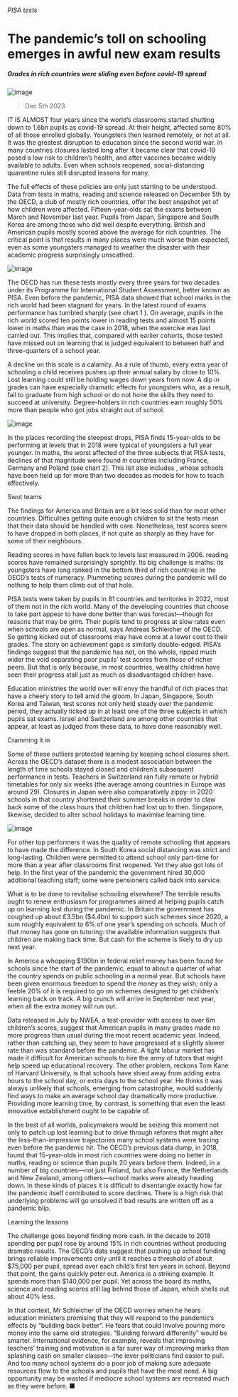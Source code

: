 ###### PISA tests
# The pandemic’s toll on schooling emerges in awful new exam results 
##### Grades in rich countries were sliding even before covid-19 spread 
![image](images/20231209_IRD001.jpg) 
> Dec 5th 2023 
IT IS ALMOST four years since the world’s classrooms started shutting down to 1.6bn pupils as covid-19 spread. At their height,  affected some 80% of all those enrolled globally. Youngsters then learned remotely, or not at all. It was the greatest disruption to education since the second world war. In many countries closures lasted long after it became clear that covid-19 posed a low risk to children’s health, and after vaccines became widely available to adults. Even when schools reopened, social-distancing quarantine rules still disrupted lessons for many.
The full effects of these policies are only just starting to be understood. Data from tests in maths, reading and science released on December 5th by the OECD, a club of mostly rich countries, offer the best snapshot yet of how children were affected. Fifteen-year-olds sat the exams between March and November last year. Pupils from Japan, Singapore and South Korea are among those who did well despite everything. British and American pupils mostly scored above the average for rich countries. The critical point is that results in many places were much worse than expected, even as some youngsters managed to weather the disaster with their academic progress surprisingly unscathed. 
![image](images/20231209_IRC609.png) 

The OECD has run these tests mostly every three years for two decades under its Programme for International Student Assessment, better known as PISA. Even before the pandemic, PISA data showed that school marks in the rich world had been stagnant for years. In the latest round of exams performance has tumbled sharply (see chart 1 ). On average, pupils in the rich world scored ten points lower in reading tests and almost 15 points lower in maths than was the case in 2018, when the exercise was last carried out. This implies that, compared with earlier cohorts, those tested have missed out on learning that is judged equivalent to between half and three-quarters of a school year.
A decline on this scale is a calamity. As a rule of thumb, every extra year of schooling a child receives pushes up their annual salary by close to 10%. Lost learning could still be holding wages down years from now. A dip in grades can have especially dramatic effects for youngsters who, as a result, fail to graduate from high school or do not hone the skills they need to succeed at university. Degree-holders in rich countries earn roughly 50% more than people who got jobs straight out of school. 
![image](images/20231209_IRC611.png) 

In the places recording the steepest drops, PISA finds 15-year-olds to be performing at levels that in 2018 were typical of youngsters a full year younger. In maths, the worst affected of the three subjects that PISA tests, declines of that magnitude were found in countries including France, Germany and Poland (see chart 2). This list also includes , whose schools have been held up for more than two decades as models for how to teach effectively. 
Swot teams
The findings for America and Britain are a bit less solid than for most other countries. Difficulties getting quite enough children to sit the tests mean that their data should be handled with care. Nonetheless, test scores seem to have dropped in both places, if not quite as sharply as they have for some of their neighbours. 
Reading scores in  have fallen back to levels last measured in 2006.  reading scores have remained surprisingly sprightly. Its big challenge is maths: its youngsters have long ranked in the bottom third of rich countries in the OECD’s tests of numeracy. Plummeting scores during the pandemic will do nothing to help them climb out of that hole.
PISA tests were taken by pupils in 81 countries and territories in 2022, most of them not in the rich world. Many of the developing countries that choose to take part appear to have done better than was forecast—though for reasons that may be grim. Their pupils tend to progress at slow rates even when schools are open as normal, says Andreas Schleicher of the OECD. So getting kicked out of classrooms may have come at a lower cost to their grades. The story on achievement gaps is similarly double-edged. PISA’s findings suggest that the pandemic has not, on the whole, ripped much wider the void separating poor pupils’ test scores from those of richer peers. But that is only because, in most countries, wealthy children have seen their progress stall just as much as disadvantaged children have.
Education ministries the world over will envy the handful of rich places that have a cheery story to tell amid the gloom. In Japan, Singapore, South Korea and Taiwan, test scores not only held steady over the pandemic period, they actually ticked up in at least one of the three subjects in which pupils sat exams. Israel and Switzerland are among other countries that appear, at least as judged from these data, to have done reasonably well.
Cramming it in
Some of these outliers protected learning by keeping school closures short. Across the OECD’s dataset there is a modest association between the length of time schools stayed closed and children’s subsequent performance in tests. Teachers in Switzerland ran fully remote or hybrid timetables for only six weeks (the average among countries in Europe was around 29). Closures in Japan were also comparatively zippy: in 2020 schools in that country shortened their summer breaks in order to claw back some of the class hours that children had lost up to then. Singapore, likewise, decided to alter school holidays to maximise learning time. 
![image](images/20231209_IRC612.png) 

For other top performers it was the quality of remote schooling that appears to have made the difference. In South Korea social distancing was strict and long-lasting. Children were permitted to attend school only part-time for more than a year after classrooms first reopened. Yet they also got lots of help. In the first year of the pandemic the government hired 30,000 additional teaching staff; some were pensioners called back into service. 
What is to be done to revitalise schooling elsewhere? The terrible results ought to renew enthusiasm for programmes aimed at helping pupils catch up on learning lost during the pandemic. In Britain the government has coughed up about £3.5bn ($4.4bn) to support such schemes since 2020, a sum roughly equivalent to 6% of one year’s spending on schools. Much of that money has gone on tutoring: the available information suggests that children are making back time. But cash for the scheme is likely to dry up next year.
In America a whopping $190bn in federal relief money has been found for schools since the start of the pandemic, equal to about a quarter of what the country spends on public schooling in a normal year. But schools have been given enormous freedom to spend the money as they wish; only a feeble 20% of it is required to go on schemes designed to get children’s learning back on track. A big crunch will arrive in September next year, when all the extra money will run out.
Data released in July by NWEA, a test-provider with access to over 6m children’s scores, suggest that American pupils in many grades made no more progress than usual during the most recent academic year. Indeed, rather than catching up, they seem to have progressed at a slightly slower rate than was standard before the pandemic. A tight labour market has made it difficult for American schools to hire the army of tutors that might help speed up educational recovery. The other problem, reckons Tom Kane of Harvard University, is that schools have shied away from adding extra hours to the school day, or extra days to the school year. He thinks it was always unlikely that schools, emerging from catastrophe, would suddenly find ways to make an average school day dramatically more productive. Providing more learning time, by contrast, is something that even the least innovative establishment ought to be capable of.
In the best of all worlds, policymakers would be seizing this moment not only to patch up lost learning but to drive through reforms that might alter the less-than-impressive trajectories many school systems were tracing even before the pandemic hit. The OECD’s previous data dump, in 2018, found that 15-year-olds in most rich countries were doing no better in maths, reading or science than pupils 20 years before them. Indeed, in a number of big countries—not just Finland, but also France, the Netherlands and New Zealand, among others—school marks were already heading down. In these kinds of places it is difficult to disentangle exactly how far the pandemic itself contributed to score declines. There is a high risk that underlying problems will go unsolved if bad results are written off as a pandemic blip.
Learning the lessons
The challenge goes beyond finding more cash. In the decade to 2018 spending per pupil rose by around 15% in rich countries without producing dramatic results. The OECD’s data suggest that pushing up school funding brings reliable improvements only until it reaches a threshold of about $75,000 per pupil, spread over each child’s first ten years in school. Beyond that point, the gains quickly peter out. America is a striking example. It spends more than $140,000 per pupil. Yet across the board its maths, science and reading scores still lag behind those of Japan, which shells out about 40% less.
In that context, Mr Schleicher of the OECD worries when he hears education ministers promising that they will respond to the pandemic’s effects by “building back better”. He fears that could involve pouring more money into the same old strategies. “Building forward differently” would be smarter. International evidence, for example, reveals that improving teachers’ training and motivation is a far surer way of improving marks than splashing cash on smaller classes—the lever politicians find easier to pull. And too many school systems do a poor job of making sure adequate resources flow to the schools and pupils that have the most need. A big opportunity may be wasted if mediocre school systems are recreated much as they were before. ■
